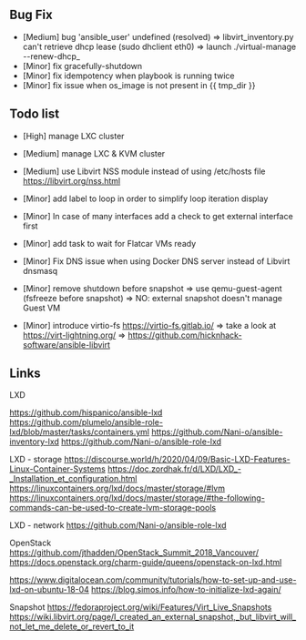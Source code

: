 Bug Fix
-------
- [Medium] bug 'ansible_user' undefined (resolved)
=> libvirt_inventory.py can't retrieve dhcp lease (sudo dhclient eth0)
=> launch ./virtual-manage --renew-dhcp_
- [Minor] fix gracefully-shutdown
- [Minor] fix idempotency when playbook is running twice
- [Minor] fix issue when os_image is not present in {{ tmp_dir }}

Todo list
---------
- [High] manage LXC cluster

- [Medium] manage LXC & KVM cluster
- [Medium] use Libvirt NSS module instead of using /etc/hosts file https://libvirt.org/nss.html

- [Minor] add label to loop in order to simplify loop iteration display
- [Minor] In case of many interfaces add a check to get external interface first
- [Minor] add task to wait for Flatcar VMs ready
- [Minor] Fix DNS issue when using Docker DNS server instead of Libvirt dnsmasq
- [Minor] remove shutdown before snapshot
  => use qemu-guest-agent (fsfreeze before snapshot)
  => NO: external snapshot doesn't manage Guest VM
- [Minor] introduce virtio-fs https://virtio-fs.gitlab.io/
  => take a look at https://virt-lightning.org/
  => https://github.com/hicknhack-software/ansible-libvirt

Links
---
LXD

https://github.com/hispanico/ansible-lxd
https://github.com/plumelo/ansible-role-lxd/blob/master/tasks/containers.yml
https://github.com/Nani-o/ansible-inventory-lxd
https://github.com/Nani-o/ansible-role-lxd

LXD - storage
https://discourse.world/h/2020/04/09/Basic-LXD-Features-Linux-Container-Systems
https://doc.zordhak.fr/d/LXD/LXD_-_Installation_et_configuration.html
https://linuxcontainers.org/lxd/docs/master/storage/#lvm
https://linuxcontainers.org/lxd/docs/master/storage/#the-following-commands-can-be-used-to-create-lvm-storage-pools

LXD - network
https://github.com/Nani-o/ansible-role-lxd

OpenStack
https://github.com/jthadden/OpenStack_Summit_2018_Vancouver/
https://docs.openstack.org/charm-guide/queens/openstack-on-lxd.html

https://www.digitalocean.com/community/tutorials/how-to-set-up-and-use-lxd-on-ubuntu-18-04
https://blog.simos.info/how-to-initialize-lxd-again/

Snapshot
https://fedoraproject.org/wiki/Features/Virt_Live_Snapshots
https://wiki.libvirt.org/page/I_created_an_external_snapshot,_but_libvirt_will_not_let_me_delete_or_revert_to_it
